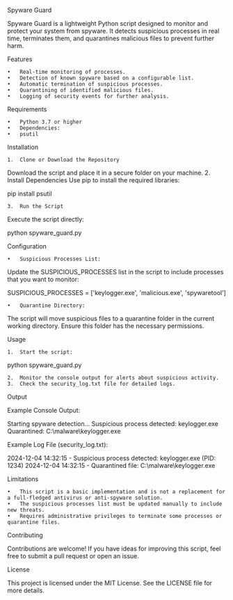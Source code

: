 Spyware Guard

Spyware Guard is a lightweight Python script designed to monitor and protect your system from spyware. It detects suspicious processes in real time, terminates them, and quarantines malicious files to prevent further harm.

Features

	•	Real-time monitoring of processes.
	•	Detection of known spyware based on a configurable list.
	•	Automatic termination of suspicious processes.
	•	Quarantining of identified malicious files.
	•	Logging of security events for further analysis.

Requirements

	•	Python 3.7 or higher
	•	Dependencies:
	•	psutil

Installation

	1.	Clone or Download the Repository
Download the script and place it in a secure folder on your machine.
	2.	Install Dependencies
Use pip to install the required libraries:

pip install psutil


	3.	Run the Script
Execute the script directly:

python spyware_guard.py



Configuration

	•	Suspicious Processes List:
Update the SUSPICIOUS_PROCESSES list in the script to include processes that you want to monitor:

SUSPICIOUS_PROCESSES = ['keylogger.exe', 'malicious.exe', 'spywaretool']


	•	Quarantine Directory:
The script will move suspicious files to a quarantine folder in the current working directory. Ensure this folder has the necessary permissions.

Usage

	1.	Start the script:

python spyware_guard.py


	2.	Monitor the console output for alerts about suspicious activity.
	3.	Check the security_log.txt file for detailed logs.

Output

Example Console Output:

Starting spyware detection...
Suspicious process detected: keylogger.exe
Quarantined: C:\malware\keylogger.exe

Example Log File (security_log.txt):

2024-12-04 14:32:15 - Suspicious process detected: keylogger.exe (PID: 1234)
2024-12-04 14:32:15 - Quarantined file: C:\malware\keylogger.exe

Limitations

	•	This script is a basic implementation and is not a replacement for a full-fledged antivirus or anti-spyware solution.
	•	The suspicious processes list must be updated manually to include new threats.
	•	Requires administrative privileges to terminate some processes or quarantine files.

Contributing

Contributions are welcome! If you have ideas for improving this script, feel free to submit a pull request or open an issue.

License

This project is licensed under the MIT License. See the LICENSE file for more details.